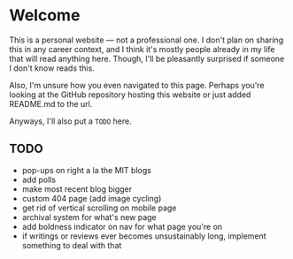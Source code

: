 # Welcome

This is a personal website — not a professional one. I don't plan on sharing this in any career context, and I think it's mostly people already in my life that will read anything here. Though, I'll be pleasantly surprised if someone I don't know reads this.

Also, I'm unsure how you even navigated to this page. Perhaps you're looking at the GitHub repository hosting this website or just added README.md to the url.

Anyways, I'll also put a `TODO` here.

## TODO

- pop-ups on right a la the MIT blogs
- add polls
- make most recent blog bigger
- custom 404 page (add image cycling)
- get rid of vertical scrolling on mobile page
- archival system for what's new page
- add boldness indicator on nav for what page you're on
- if writings or reviews ever becomes unsustainably long, implement something to deal with that
